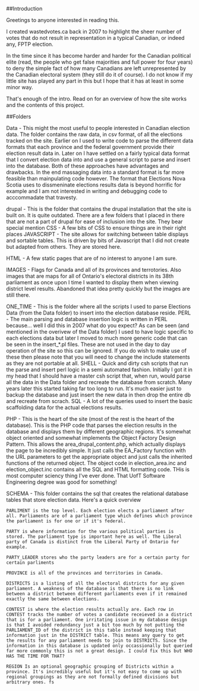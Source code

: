 ##Introduction

Greetings to anyone interested in reading this.

I created wastedvotes.ca back in 2007 to highlight the sheer number of votes that do not result in representation in a typical Canadian, or indeed any, FPTP election. 

In the time since it has become harder and harder for the Canadian political elite (read, the people who get false majorities and full power for four years) to deny the simple fact of how many Canadians are left unrepresented by the Canadian electoral system (they still do it of course). I do not know if my little site has played any part in this but I hope that it has at least in some minor way. 

That's enough of the intro. Read on for an overview of how the site works and the contents of this project.

##Folders

Data - This might the most useful to people interested in Canadian election data. The folder contains the raw data, in csv format, of all the elections tracked on the site. Earlier on I used to write code to parse the different data formats that each province and the federal government provide their election result data in. Later on I have settled on a fairly typical data format that I convert election data into and use a general script to parse and insert into the database. Both of these approaches have advantages and drawbacks. In the end massaging data into a standard format is far more feasible than mainpulating code however. The format that Elections Nova Scotia uses to dissmeninate elections results data is beyond horrific for example and I am not interested in writing and debugging code to acccommadate that travesty.

drupal - This is the folder that contains the drupal installation that the site is built on. It is quite outdated. There are a few folders that I placed in there that are not a part of drupal for ease of inclusion into the site. They bear special mention
    CSS - A few bits of CSS to ensure things are in their right places
    JAVASCRIPT - The site allows for switching between table displays and sortable tables. This is driven by bits of Javascript that I did not create but adapted from others. They are stored here. 

HTML - A few static pages that are of no interest to anyone I am sure.

IMAGES - Flags for Canada and all of its provinces and terrotories. Also images that are maps for all of Ontario's electoral districts in its 38th parliament as once upon I time I wanted to display them when viewing district level results. Abandoned that idea pretty quickly but the images are still there.

ONE_TIME - This is the folder where all the scripts I used to parse Elections Data (from the Data folder) to insert into the election database reside.
    PERL - The main parsing and database insertion logic is written in PERL because... well I did this in 2007 what do you expect? As can be seen (and mentioned in the overivew of the Data folder) I used to have logic specific to each elections data but later I moved to much more generic code that can be seen in the insert_*.pl files. These are not used in the day to day operation of the site so this can be ignored. If you do wish to make use of these then please note that you will need to change the include statements as they are not portable at all. 
    SHELL - Quick and dirty csh scripts that run the parse and insert perl logic in a semi automated fashion. Initially I got it in my head that I should have a master csh script that, when run, would parse all the data in the Data folder and recreate the database from scratch. Many years later this started taking far too long to run. It's much easier just to backup the database and just insert the new data in then drop the entire db and recreate from scrach. 
    SQL - A lot of the queries used to insert the basic scaffolding data for the actual elections results. 

PHP - This is the heart of the site (most of the rest is the heart of the database). This is the PHP code that parses the election results in the database and displays them by different geographic regions. It's somewhat object oriented and somewhat implements the Object Factory Design Pattern. This allows the area_drupal_content.php, which actually displays the page to be incredibly simple. It just calls the EA_Factory function with the URL parameters to get the appropriate object and just calls the inherited functions of the returned object. The object code in election_area.inc and election_object.inc contains all the SQL and HTML formatting code. THis is most computer sciency thing I've ever done. That UofT Software Engineering degree was good for something!

SCHEMA - This folder contains the sql that creates the relational database tables that store election data. Here's a quick overview

    PARLIMENT is the top level. Each election elects a parliament after all. Parliaments are of a parliament type which defines which province the parliament is for one or if it's federal.
    
    PARTY is where information for the various political parties is stored. The parliament type is important here as well. The Liberal party of Canada is distinct from the Liberal Party of Ontario for example.

    PARTY_LEADER stores who the party leaders are for a certain party for certain parliments

    PROVINCE is all of the provinces and territories in Canada.

    DISTRICTS is a listing of all the electoral districts for any given parliament. A weakness of the database is that there is no link between a district between different parliaments even if it remained exactly the same between elections.

    CONTEST is where the election results actually are. Each row in CONTEST tracks the number of votes a candidate receieved in a district that is for a parliament. One irritating issue in my database design is that I avoided redundancy just a bit too much by not putting the PARLIAMENT_ID of the district in this table instead keeping that information just in the DISTRICT table. This means any query to get the results for any parliament needs to join to DISTRICTS. Since the information in this database is updated only occassionally but queried far more commonly this is not a great design. I could fix this but WHO HAS THE TIME FOR THAT?

    REGION Is an optional geographic grouping of Districts within a province. It's incredibly useful but it's not easy to come up with regional groupings as they are not formally defined divisions but arbitrary ones. fs